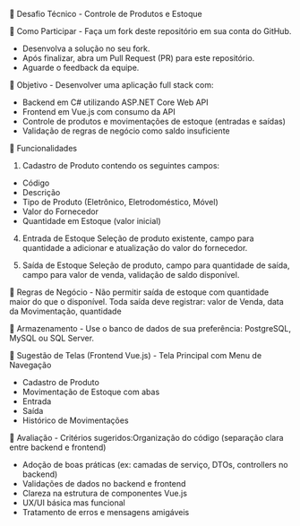 💼 Desafio Técnico - Controle de Produtos e Estoque

📌 Como Participar - Faça um fork deste repositório em sua conta do GitHub.
- Desenvolva a solução no seu fork.
- Após finalizar, abra um Pull Request (PR) para este repositório.
- Aguarde o feedback da equipe.

🎯 Objetivo - Desenvolver uma aplicação full stack com:
- Backend em C# utilizando ASP.NET Core Web API
- Frontend em Vue.js com consumo da API
- Controle de produtos e movimentações de estoque (entradas e saídas)
- Validação de regras de negócio como saldo insuficiente

🧠 Funcionalidades
1. Cadastro de Produto contendo os seguintes campos:
- Código
- Descrição
- Tipo de Produto (Eletrônico, Eletrodoméstico, Móvel)
- Valor do Fornecedor
- Quantidade em Estoque (valor inicial)

4. Entrada de Estoque
Seleção de produto existente, campo para quantidade a adicionar e atualização do valor do fornecedor.

5. Saída de Estoque
Seleção de produto, campo para quantidade de saída, campo para valor de venda, validação de saldo disponível.

🧪 Regras de Negócio - Não permitir saída de estoque com quantidade maior do que o disponível. Toda saída deve registrar: valor de Venda, data da Movimentação, quantidade

💾 Armazenamento - Use o banco de dados de sua preferência: PostgreSQL, MySQL ou SQL Server.

🧰 Sugestão de Telas (Frontend Vue.js) - Tela Principal com Menu de Navegação
- Cadastro de Produto
- Movimentação de Estoque com abas
- Entrada
- Saída
- Histórico de Movimentações                                                                                                                                                                                                                           

📝 Avaliação - Critérios sugeridos:Organização do código (separação clara entre backend e frontend)
- Adoção de boas práticas (ex: camadas de serviço, DTOs, controllers no backend)
- Validações de dados no backend e frontend			
- Clareza na estrutura de componentes Vue.js
- UX/UI básica mas funcional
- Tratamento de erros e mensagens amigáveis
